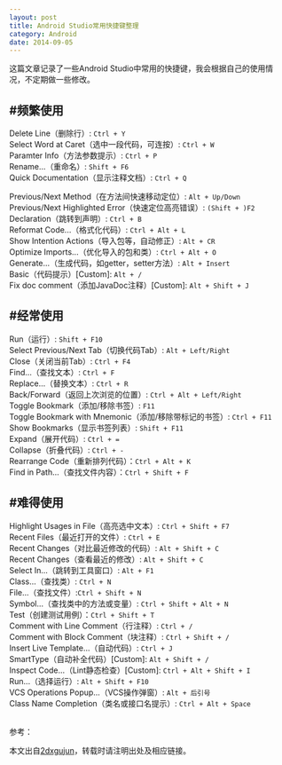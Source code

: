 ```yaml
---
layout: post
title: Android Studio常用快捷键整理
category: Android
date: 2014-09-05
---
```



这篇文章记录了一些Android Studio中常用的快捷键，我会根据自己的使用情况，不定期做一些修改。

#频繁使用
---
Delete Line（删除行）: `Ctrl + Y`<br/>
Select Word at Caret（选中一段代码，可连按）: `Ctrl + W`<br/>
Paramter Info（方法参数提示）: `Ctrl + P`<br/>
Rename...（重命名）: `Shift + F6`<br/>
Quick Documentation（显示注释文档）: `Ctrl + Q`<br/>

<!-- more -->

Previous/Next Method（在方法间快速移动定位）: `Alt + Up/Down`<br/>
Previous/Next Highlighted Error（快速定位高亮错误）: `(Shift + )F2`<br/>
Declaration（跳转到声明）: `Ctrl + B`<br/>
Reformat Code...（格式化代码）: `Ctrl + Alt + L`<br/>
Show Intention Actions（导入包等，自动修正）: `Alt + CR`<br/>
Optimize Imports...（优化导入的包和类）: `Ctrl + Alt + O`<br/>
Generate...（生成代码，如getter，setter方法）: `Alt + Insert`<br/>
Basic（代码提示）[Custom]: `Alt + /`<br/>
Fix doc comment（添加JavaDoc注释）[Custom]: `Alt + Shift + J`<br/>

#经常使用
---
Run（运行）: `Shift + F10`<br/>
Select Previous/Next Tab（切换代码Tab）: `Alt + Left/Right`<br/>
Close（关闭当前Tab）: `Ctrl + F4`<br/>
Find...（查找文本）: `Ctrl + F`<br/>
Replace...（替换文本）: `Ctrl + R`<br/>
Back/Forward（返回上次浏览的位置）: `Ctrl + Alt + Left/Right`<br/>
Toggle Bookmark（添加/移除书签）: `F11`<br/>
Toggle Bookmark with Mnemonic（添加/移除带标记的书签）: `Ctrl + F11`<br/>
Show Bookmarks（显示书签列表）: `Shift + F11`<br/>
Expand（展开代码）: `Ctrl + =`<br/>
Collapse（折叠代码）: `Ctrl + -`<br/>
Rearrange Code（重新排列代码）：`Ctrl + Alt + K`<br/>
Find in Path...（查找文件内容）：`Ctrl + Shift + F`<br/>

#难得使用
---
Highlight Usages in File（高亮选中文本）: `Ctrl + Shift + F7`<br/>
Recent Files（最近打开的文件）: `Ctrl + E`<br/>
Recent Changes（对比最近修改的代码）: `Alt + Shift + C`<br/>
Recent Changes（查看最近的修改）: `Alt + Shift + C`<br/>
Select In...（跳转到工具窗口）: `Alt + F1`<br/>
Class...（查找类）: `Ctrl + N`<br/>
File...（查找文件）:`Ctrl + Shift + N`<br/>
Symbol...（查找类中的方法或变量）: `Ctrl + Shift + Alt + N`<br/>
Test（创建测试用例）：`Ctrl + Shift + T`<br/>
Comment with Line Comment（行注释）: `Ctrl + /`<br/>
Comment with Block Comment（块注释）: `Ctrl + Shift + /`<br/>
Insert Live Template...（自动代码）: `Ctrl + J`<br/>
SmartType（自动补全代码）[Custom]: `Alt + Shift + /`<br/>
Inspect Code...（Lint静态检查）[Custom]: `Ctrl + Alt + Shift + I`<br/>
Run...（选择运行）: `Alt + Shift + F10`<br/>
VCS Operations Popup...（VCS操作弹窗）: `Alt + 后引号`<br/>
Class Name Completion（类名或接口名提示）: `Ctrl + Alt + Space`<br/>


<br/>
参考：

本文出自[2dxgujun](http://github.com/2dxgujun)，转载时请注明出处及相应链接。